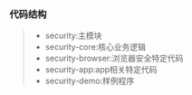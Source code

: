 ### 代码结构
> * security:主模块
> * security-core:核心业务逻辑
> * security-browser:浏览器安全特定代码
> * security-app:app相关特定代码
> * security-demo:样例程序